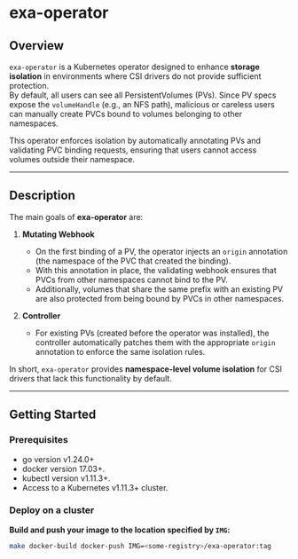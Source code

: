 # exa-operator

## Overview
`exa-operator` is a Kubernetes operator designed to enhance **storage isolation** in environments where CSI drivers do not provide sufficient protection.  
By default, all users can see all PersistentVolumes (PVs). Since PV specs expose the `volumeHandle` (e.g., an NFS path), malicious or careless users can manually create PVCs bound to volumes belonging to other namespaces.  

This operator enforces isolation by automatically annotating PVs and validating PVC binding requests, ensuring that users cannot access volumes outside their namespace.

---

## Description
The main goals of **exa-operator** are:

1. **Mutating Webhook**  
   - On the first binding of a PV, the operator injects an `origin` annotation (the namespace of the PVC that created the binding).  
   - With this annotation in place, the validating webhook ensures that PVCs from other namespaces cannot bind to the PV.  
   - Additionally, volumes that share the same prefix with an existing PV are also protected from being bound by PVCs in other namespaces.

2. **Controller**  
   - For existing PVs (created before the operator was installed), the controller automatically patches them with the appropriate `origin` annotation to enforce the same isolation rules.

In short, `exa-operator` provides **namespace-level volume isolation** for CSI drivers that lack this functionality by default.

---

## Getting Started

### Prerequisites
- go version v1.24.0+
- docker version 17.03+.
- kubectl version v1.11.3+.
- Access to a Kubernetes v1.11.3+ cluster.

### Deploy on a cluster

**Build and push your image to the location specified by `IMG`:**
```sh
make docker-build docker-push IMG=<some-registry>/exa-operator:tag
